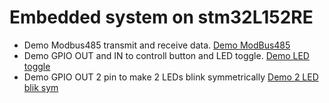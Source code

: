 # Embedded system on stm32L152RE
- Demo Modbus485 transmit and receive data. [Demo ModBus485](https://photos.app.goo.gl/i3fK1sAVAWB2hWh3A)
- Demo GPIO OUT and IN to controll button and LED toggle. [Demo LED toggle](https://photos.app.goo.gl/1yRxVPxg8xwrK47t7)
- Demo GPIO OUT 2 pin to make 2 LEDs blink symmetrically [Demo 2 LED blik sym](https://photos.app.goo.gl/2puds3aEcRAoiX9K7)
